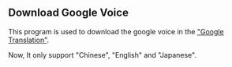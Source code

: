 Download Google Voice
----------------------------

This program is used to download the google voice in the ["Google Translation"](https://translate.google.com.hk/).

Now, It only support "Chinese", "English" and "Japanese".